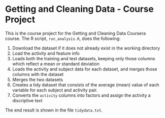 # Getting and Cleaning Data - Course Project

This is the course project for the Getting and Cleaning Data Coursera course.
The R script, `run_analysis.R`, does the following:

1. Download the dataset if it does not already exist in the working directory
2. Load the activity and feature info
3. Loads both the training and test datasets, keeping only those columns which
   reflect a mean or standard deviation
4. Loads the activity and subject data for each dataset, and merges those
   columns with the dataset
5. Merges the two datasets
6. Creates a tidy dataset that consists of the average (mean) value of each
   variable for each subject and activity pair.
7. Converts the `activity` columns into factors and assign the activity a discriptive text


The end result is shown in the file `tidydata.txt`.
